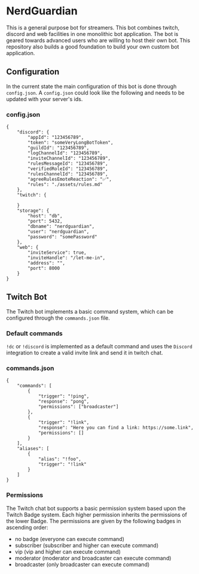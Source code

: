 # NerdGuardian
This is a general purpose bot for streamers. This bot combines twitch, discord and web facilities in one monolithic bot application.
The bot is geared towards advanced users who are willing to host their own bot. This repository also builds a good foundation to build your own custom bot application.

## Configuration

In the current state the main configuration of this bot is done through `config.json`. A `config.json` could look like the following and needs to be updated with your server's ids.

### config.json

```
{
    "discord": {
        "appId": "123456789",
        "token": "someVeryLongBotToken",
        "guildId": "123456789",
        "logChannelId": "123456789",
        "inviteChannelId": "123456789",
        "rulesMessageId": "123456789",
        "verifiedRoleId": "123456789",
        "rulesChannelId": "123456789",
        "agreeRulesEmoteReaction": "✅",
        "rules": "./assets/rules.md"
    },
    "twitch": {

    }
    "storage": {
        "host": "db",
        "port": 5432,
        "dbname": "nerdguardian",
        "user": "nerdguardian",
        "password": "somePassword"
    },
    "web": {
        "inviteService": true,
        "inviteHandle": "/let-me-in",
        "address": "",
        "port": 8000
    }
}
```

## Twitch Bot

The Twitch bot implements a basic command system, which can be configured through the `commands.json` file. 

### Default commands

`!dc` or `!discord` is implemented as a default command and uses the `Discord` integration to create a valid invite link and send it in twitch chat.

### commands.json

```
{
    "commands": [
        {
            "trigger": "!ping",
            "response": "pong",
            "permissions": ["broadcaster"]
        },
        {
            "trigger": "!link",
            "response": "Here you can find a link: https://some.link",
            "permissions": []
        }
    ],
    "aliases": [
        {
            "alias": "!foo",
            "trigger": "!link"
        }
    ]
}
```

### Permissions

The Twitch chat bot supports a basic permission system based upon the Twitch Badge system. Each higher permission inherits the permissions of the lower Badge. The permissions are given by the following badges in ascending order:

 - no badge (everyone can execute command)
 - subscriber (subscriber and higher can execute command)
 - vip (vip and higher can execute command)
 - moderator (moderator and broadcaster can execute command)
 - broadcaster (only broadcaster can execute command)